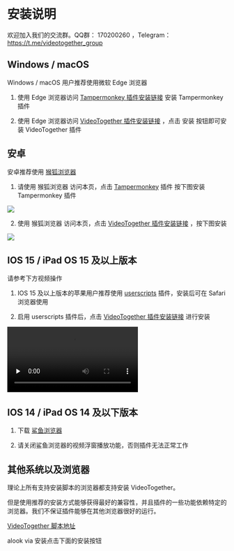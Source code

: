 # 安装说明

欢迎加入我们的交流群。QQ群： 170200260 ，Telegram：https://t.me/videotogether_group

## Windows / macOS

Windows / macOS 用户推荐使用微软 Edge 浏览器

1. 使用 Edge 浏览器访问 [Tampermonkey 插件安装链接](https://microsoftedge.microsoft.com/addons/detail/tampermonkey/iikmkjmpaadaobahmlepeloendndfphd) 安装 Tampermonkey 插件

2. 使用 Edge 浏览器访问 [VideoTogether 插件安装链接](https://cdn.jsdelivr.net/gh/maggch97/VideoTogether@latest/release/extension.user.js) ，点击 安装 按钮即可安装 VideoTogether 插件

## 安卓

安卓推荐使用 [猴狐浏览器](https://www.coolapk.com/apk/296754)

1. 请使用 猴狐浏览器 访问本页，点击 [Tampermonkey](https://microsoftedge.microsoft.com/addons/detail/tampermonkey/iikmkjmpaadaobahmlepeloendndfphd) 插件 按下图安装 Tampermonkey 插件

<img src="/examples/android_tm.png" style="max-width: 500px;">

2. 使用 猴狐浏览器 访问本页，点击 [VideoTogether 插件安装链接](https://cdn.jsdelivr.net/gh/maggch97/VideoTogether@latest/release/extension.user.js) ，按下图安装

<img src="/examples/android_vt.jpg" style="max-width: 300px;">


## IOS 15 / iPad OS 15 及以上版本

请参考下方视频操作

1. IOS 15 及以上版本的苹果用户推荐使用 [userscripts](https://apps.apple.com/app/userscripts/id1463298887) 插件，安装后可在 Safari 浏览器使用

2. 启用 userscripts 插件后，点击 [VideoTogether 插件安装链接](https://cdn.jsdelivr.net/gh/maggch97/VideoTogether@latest/release/extension.user.js) 进行安装

<video id="video" controls="" preload="none">
    <source id="mp4" src="/examples/ios15.mp4" type="video/mp4">
</video>

## IOS 14 / iPad OS 14 及以下版本

1. 下载 [鲨鱼浏览器](https://apps.apple.com/app/id1271984698)

2. 请关闭鲨鱼浏览器的视频浮窗播放功能，否则插件无法正常工作

<script setup>
import ViaInstall from '../.vitepress/components/ViaInstall.vue'
</script>

<ViaInstall />


## 其他系统以及浏览器

理论上所有支持安装脚本的浏览器都支持安装 VideoTogether。

但是使用推荐的安装方式能够获得最好的兼容性，并且插件的一些功能依赖特定的浏览器。我们不保证插件能够在其他浏览器很好的运行。

[VideoTogether 脚本地址](https://cdn.jsdelivr.net/gh/maggch97/VideoTogether@latest/release/extension.user.js)

alook via 安装点击下面的安装按钮
<script setup>
import ViaInstall from '../.vitepress/components/ViaInstall.vue'
</script>

<ViaInstall />
